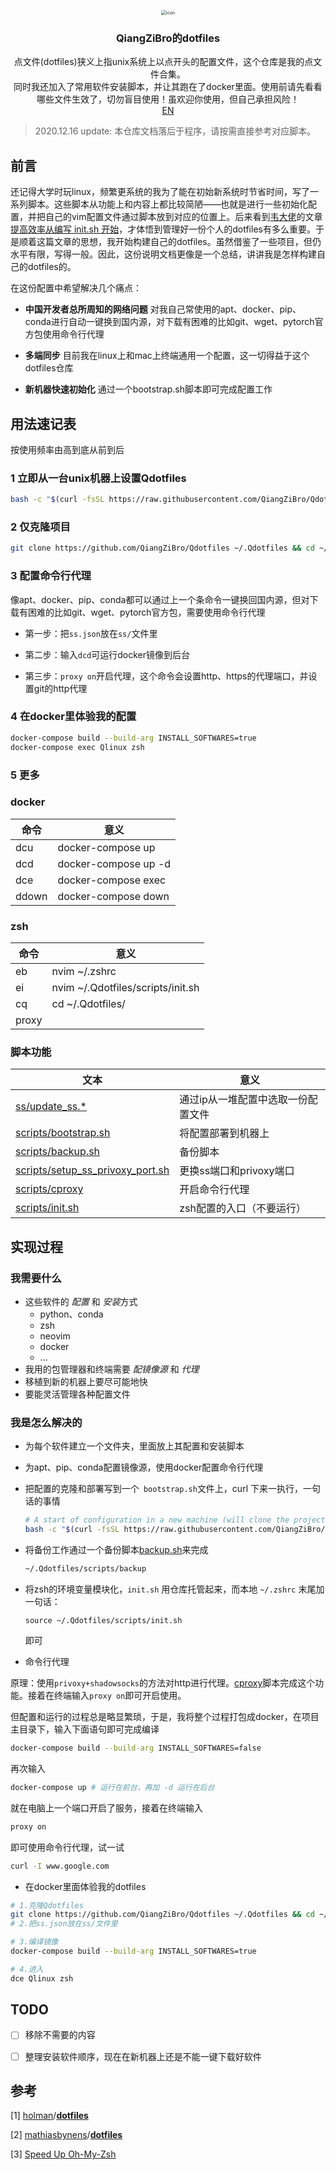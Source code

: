 <p align="center">
  <img src="https://gitee.com/qiangzibro/uPic/raw/master/uPic/icon.jpg" alt="icon" style="zoom:50%;" />
  <h3 align="center">QiangZiBro的dotfiles</h3>
  <p align="center">
    点文件(dotfiles)狭义上指unix系统上以点开头的配置文件，这个仓库是我的点文件合集。
    <br />
    同时我还加入了常用软件安装脚本，并让其跑在了docker里面。使用前请先看看哪些文件生效了，切勿盲目使用！虽欢迎你使用，但自己承担风险！
​       <br />
    <a href="README_en.md">EN</a>
  </p>
</p>



> 2020.12.16 update: 本仓库文档落后于程序，请按需直接参考对应脚本。

## 前言

还记得大学时玩linux，频繁更系统的我为了能在初始新系统时节省时间，写了一系列脚本。这些脚本从功能上和内容上都比较简陋——也就是进行一些初始化配置，并把自己的vim配置文件通过脚本放到对应的位置上。后来看到[韦大佬](https://www.zhihu.com/people/skywind3000)的文章[提高效率从编写 init.sh 开始](https://zhuanlan.zhihu.com/p/50080614)，才体悟到管理好一份个人的dotfiles有多么重要。于是顺着这篇文章的思想，我开始构建自己的dotfiles。虽然借鉴了一些项目，但仍水平有限，写得一般。因此，这份说明文档更像是一个总结，讲讲我是怎样构建自己的dotfiles的。

在这份配置中希望解决几个痛点：

- **中国开发者总所周知的网络问题** 对我自己常使用的apt、docker、pip、conda进行自动一键换到国内源，对下载有困难的比如git、wget、pytorch官方包使用命令行代理

- **多端同步** 目前我在linux上和mac上终端通用一个配置，这一切得益于这个dotfiles仓库

- **新机器快速初始化** 通过一个bootstrap.sh脚本即可完成配置工作

  

## 用法速记表

按使用频率由高到底从前到后

### 1 立即从一台unix机器上设置Qdotfiles

```bash
bash -c "$(curl -fsSL https://raw.githubusercontent.com/QiangZiBro/Qdotfiles/master/scripts/bootstrap.sh)"
```

### 2 仅克隆项目

```bash
git clone https://github.com/QiangZiBro/Qdotfiles ~/.Qdotfiles && cd ~/.Qdotfiles
```

### 3 配置命令行代理

像apt、docker、pip、conda都可以通过上一个条命令一键换回国内源，但对下载有困难的比如git、wget、pytorch官方包，需要使用命令行代理

- 第一步：把`ss.json`放在` ss/ `文件里

- 第二步：输入`dcd`可运行docker镜像到后台
- 第三步：`proxy on`开启代理，这个命令会设置http、https的代理端口，并设置git的http代理

### 4 在docker里体验我的配置

```bash
docker-compose build --build-arg INSTALL_SOFTWARES=true
docker-compose exec Qlinux zsh
```

### 5 更多

### docker

| 命令  | 意义                 |
| ----- | -------------------- |
| dcu   | docker-compose up    |
| dcd   | docker-compose up -d |
| dce   | docker-compose exec  |
| ddown | docker-compose down  |

### zsh

| 命令  | 意义                              |
| ----- | --------------------------------- |
| eb    | nvim ~/.zshrc                     |
| ei    | nvim ~/.Qdotfiles/scripts/init.sh |
| cq    | cd ~/.Qdotfiles/                  |
| proxy |                                   |

### 脚本功能

| 文本                                                         | 意义                               |
| ------------------------------------------------------------ | ---------------------------------- |
| [ss/update_ss.*](ss/update_ss.py)                            | 通过ip从一堆配置中选取一份配置文件 |
| [scripts/bootstrap.sh](scripts/bootstrap.sh)                 | 将配置部署到机器上                 |
| [scripts/backup.sh](scripts/backup.sh)                       | 备份脚本                           |
| [scripts/setup_ss_privoxy_port.sh](scripts/setup_ss_privoxy_port.sh) | 更换ss端口和privoxy端口            |
| [scripts/cproxy](scripts/cproxy)                             | 开启命令行代理                     |
| [scripts/init.sh](scripts/init.sh)                           | zsh配置的入口（不要运行）          |

## 实现过程

### 我需要什么

- 这些软件的 *配置* 和 *安装*方式
  - python、conda
  - zsh
  - neovim
  - docker
  - ...
- 我用的包管理器和终端需要 *配镜像源* 和 *代理*
- 移植到新的机器上要尽可能地快
- 要能灵活管理各种配置文件

### 我是怎么解决的

- 为每个软件建立一个文件夹，里面放上其配置和安装脚本

- 为apt、pip、conda配置镜像源，使用docker配置命令行代理

- 把配置的克隆和部署写到一个` bootstrap.sh`文件上，curl 下来一执行，一句话的事情

  ```bash
  # A start of configuration in a new machine (will clone the project in `~/.Qdotfiles`)
  bash -c "$(curl -fsSL https://raw.githubusercontent.com/QiangZiBro/Qdotfiles/master/scripts/bootstrap.sh)"
  ```

- 将备份工作通过一个备份脚本[backup.sh](./scripts/backup.sh)来完成

  ```bash
  ~/.Qdotfiles/scripts/backup
  ```


- 将zsh的环境变量模块化，`init.sh` 用仓库托管起来，而本地 `~/.zshrc` 末尾加一句话：

  ```text
  source ~/.Qdotfiles/scripts/init.sh
  ```

  即可

- 命令行代理

原理：使用`privoxy+shadowsocks`的方法对http进行代理。[cproxy](./scripts/cproxy)脚本完成这个功能。接着在终端输入`proxy on`即可开启使用。

但配置和运行的过程总是略显繁琐，于是，我将整个过程打包成docker，在项目主目录下，输入下面语句即可完成编译

```bash
docker-compose build --build-arg INSTALL_SOFTWARES=false
```

再次输入

```bash
docker-compose up # 运行在前台，再加 -d 运行在后台
```

就在电脑上一个端口开启了服务，接着在终端输入

```bash
proxy on
```

即可使用命令行代理，试一试

```bash
curl -I www.google.com
```

- 在docker里面体验我的dotfiles

```bash
# 1.克隆Qdotfiles
git clone https://github.com/QiangZiBro/Qdotfiles ~/.Qdotfiles && cd ~/.Qdotfiles
# 2.把ss.json放在ss/文件里

# 3.编译镜像
docker-compose build --build-arg INSTALL_SOFTWARES=true

# 4.进入
dce Qlinux zsh
```



## TODO

- [ ] 移除不需要的内容
- [ ] 整理安装软件顺序，现在在新机器上还是不能一键下载好软件



## 参考

[1] [holman](https://github.com/holman)/**[dotfiles](https://github.com/holman/dotfiles)**

[2] [mathiasbynens](https://github.com/mathiasbynens)/**[dotfiles](https://github.com/mathiasbynens/dotfiles)**

[3] [Speed Up Oh-My-Zsh](https://bennycwong.github.io/post/speeding-up-oh-my-zsh/)

